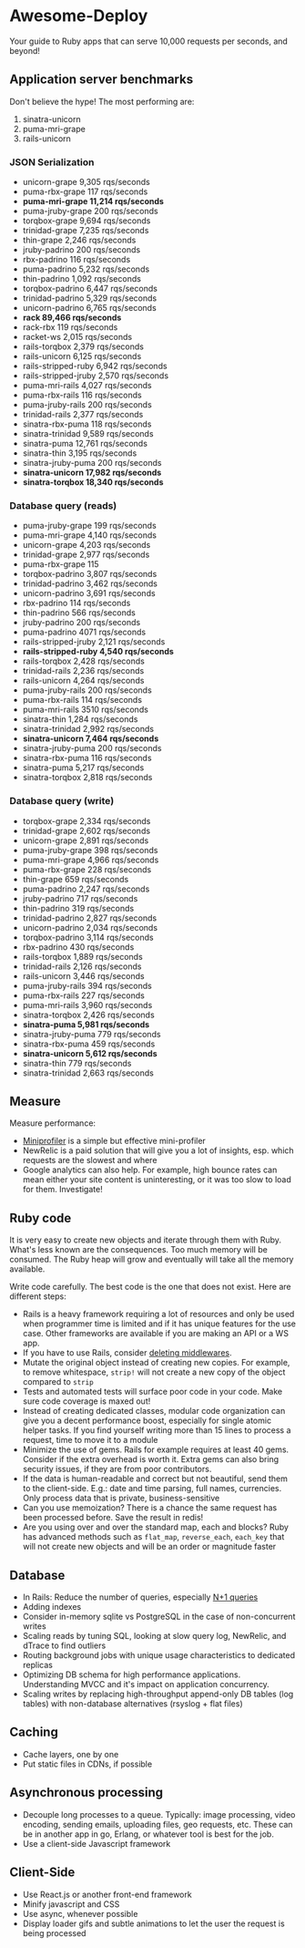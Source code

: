 # Awesome-Deploy

Your guide to Ruby apps that can serve 10,000 requests per seconds, and beyond!

## Application server benchmarks

Don't believe the hype! The most performing are:

1. sinatra-unicorn
2. puma-mri-grape
3. rails-unicorn

### JSON Serialization

* unicorn-grape	9,305	rqs/seconds
* puma-rbx-grape	117	rqs/seconds
* **puma-mri-grape	11,214	rqs/seconds**
* puma-jruby-grape	200	rqs/seconds
* torqbox-grape	9,694	rqs/seconds
* trinidad-grape	7,235	rqs/seconds
* thin-grape	2,246	rqs/seconds
* jruby-padrino	200	rqs/seconds
* rbx-padrino	116	rqs/seconds
* puma-padrino	5,232	rqs/seconds
* thin-padrino	1,092	rqs/seconds
* torqbox-padrino	6,447	rqs/seconds
* trinidad-padrino	5,329	rqs/seconds
* unicorn-padrino	6,765 rqs/seconds
* **rack	89,466 rqs/seconds**
* rack-rbx	119 rqs/seconds
* racket-ws	2,015 rqs/seconds
* rails-torqbox	2,379 rqs/seconds
* rails-unicorn	6,125 rqs/seconds
* rails-stripped-ruby	6,942 rqs/seconds
* rails-stripped-jruby	2,570 rqs/seconds
* puma-mri-rails	4,027 rqs/seconds
* puma-rbx-rails	116 rqs/seconds
* puma-jruby-rails	200 rqs/seconds
* trinidad-rails	2,377 rqs/seconds
* sinatra-rbx-puma	118 rqs/seconds
* sinatra-trinidad	9,589 rqs/seconds
* sinatra-puma	12,761 rqs/seconds
* sinatra-thin	3,195 rqs/seconds
* sinatra-jruby-puma	200 rqs/seconds
* **sinatra-unicorn	17,982 rqs/seconds**
* **sinatra-torqbox	18,340 rqs/seconds**

### Database query (reads)

* puma-jruby-grape	199 rqs/seconds
* puma-mri-grape	4,140 rqs/seconds
* unicorn-grape	4,203 rqs/seconds
* trinidad-grape	2,977 rqs/seconds
* puma-rbx-grape	115
* torqbox-padrino	3,807	rqs/seconds
* trinidad-padrino	3,462	rqs/seconds
* unicorn-padrino	3,691	rqs/seconds
* rbx-padrino	114 rqs/seconds
* thin-padrino	566 rqs/seconds
* jruby-padrino	200 rqs/seconds
* puma-padrino	4071 rqs/seconds
* rails-stripped-jruby	2,121 rqs/seconds
* **rails-stripped-ruby	4,540 rqs/seconds**
* rails-torqbox	2,428 rqs/seconds
* trinidad-rails	2,236 rqs/seconds
* rails-unicorn	4,264 rqs/seconds
* puma-jruby-rails	200 rqs/seconds
* puma-rbx-rails	114 rqs/seconds
* puma-mri-rails 3510 rqs/seconds
* sinatra-thin	1,284 rqs/seconds
* sinatra-trinidad	2,992 rqs/seconds
* **sinatra-unicorn	7,464 rqs/seconds**
* sinatra-jruby-puma	200 rqs/seconds
* sinatra-rbx-puma	116 rqs/seconds
* sinatra-puma	5,217 rqs/seconds
* sinatra-torqbox	2,818	rqs/seconds

### Database query (write)

* torqbox-grape	2,334 rqs/seconds
* trinidad-grape	2,602 rqs/seconds
* unicorn-grape	2,891	 rqs/seconds
* puma-jruby-grape	398 rqs/seconds
* puma-mri-grape	4,966 rqs/seconds
* puma-rbx-grape	228 rqs/seconds
* thin-grape 659  rqs/seconds
* puma-padrino	2,247 rqs/seconds
* jruby-padrino	717 rqs/seconds
* thin-padrino	319 rqs/seconds
* trinidad-padrino	2,827 rqs/seconds
* unicorn-padrino	2,034 rqs/seconds
* torqbox-padrino	3,114 rqs/seconds
* rbx-padrino 430 rqs/seconds
* rails-torqbox	1,889 rqs/seconds
* trinidad-rails	2,126 rqs/seconds
* rails-unicorn	3,446 rqs/seconds
* puma-jruby-rails	394 rqs/seconds
* puma-rbx-rails	227 rqs/seconds
* puma-mri-rails	3,960 rqs/seconds
* sinatra-torqbox	2,426 rqs/seconds
* **sinatra-puma	5,981 rqs/seconds**
* sinatra-jruby-puma	779 rqs/seconds
* sinatra-rbx-puma	459 rqs/seconds
* **sinatra-unicorn	5,612 rqs/seconds**
* sinatra-thin	779 rqs/seconds
* sinatra-trinidad	2,663 rqs/seconds


## Measure

Measure performance:

* [Miniprofiler](https://github.com/MiniProfiler/rack-mini-profiler) is a simple but effective mini-profiler
* NewRelic is a paid solution that will give you a lot of insights, esp. which requests are the slowest and where
* Google analytics can also help. For example, high bounce rates can mean either your site content is uninteresting, or it was too slow to load for them. Investigate!

## Ruby code

It is very easy to create new objects and iterate through them with Ruby. What's less known are the consequences. Too much memory will be consumed. The Ruby heap will grow and eventually will take all the memory available.

Write code carefully. The best code is the one that does not exist. Here are different steps:

* Rails is a heavy framework requiring a lot of resources and only be used when programmer time is limited and if it has unique features for the use case. Other frameworks are available if you are making an API or a WS app.
* If you have to use Rails, consider [deleting middlewares](https://www.amberbit.com/blog/2014/2/14/putting-ruby-on-rails-on-a-diet/).
* Mutate the original object instead of creating new copies. For example, to remove whitespace, `strip!` will not create a new copy of the object compared to `strip`
* Tests and automated tests will surface poor code in your code. Make sure code coverage is maxed out!
* Instead of creating dedicated classes, modular code organization can give you a decent performance boost, especially for single atomic helper tasks. If you find yourself writing more than 15 lines to process a request, time to move it to a module
* Minimize the use of gems. Rails for example requires at least 40 gems. Consider if the extra overhead is worth it. Extra gems can also bring security issues, if they are from poor contributors.
* If the data is human-readable and correct but not beautiful, send them to the client-side. E.g.: date and time parsing, full names, currencies. Only process data that is private, business-sensitive
* Can you use memoization? There is a chance the same request has been processed before. Save the result in redis!
* Are you using over and over the standard map, each and blocks? Ruby has advanced methods such as `flat_map`, `reverse_each`, `each_key` that will not create new objects and will be an order or magnitude faster

## Database

* In Rails: Reduce the number of queries, especially [N+1 queries](https://github.com/flyerhzm/bullet)
* Adding indexes
* Consider in-memory sqlite vs PostgreSQL in the case of non-concurrent writes
* Scaling reads by tuning SQL, looking at slow query log, NewRelic, and dTrace to find outliers
* Routing background jobs with unique usage characteristics to dedicated replicas
* Optimizing DB schema for high performance applications. Understanding MVCC and it's impact on application concurrency.
* Scaling writes by replacing high-throughput append-only DB tables (log tables) with non-database alternatives (rsyslog + flat files)

## Caching

* Cache layers, one by one
* Put static files in CDNs, if possible

## Asynchronous processing

* Decouple long processes to a queue. Typically: image processing, video encoding, sending emails, uploading files, geo requests, etc. These can be in another app in go, Erlang, or whatever tool is best for the job.
* Use a client-side Javascript framework

## Client-Side

* Use React.js or another front-end framework
* Minify javascript and CSS
* Use async, whenever possible
* Display loader gifs and subtle animations to let the user the request is being processed
